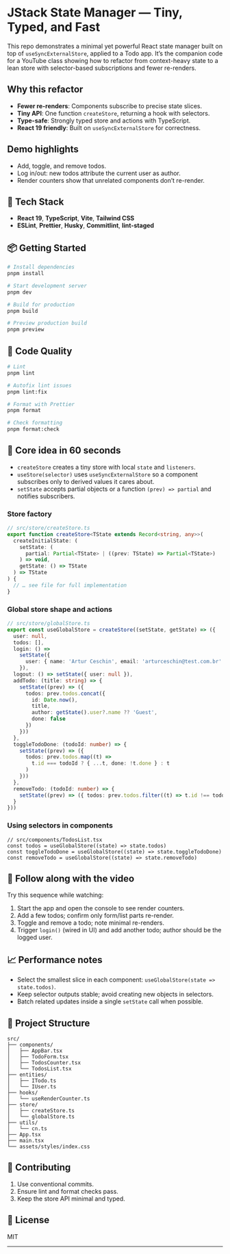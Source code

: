 # JStack State Manager — Tiny, Typed, and Fast

This repo demonstrates a minimal yet powerful React state manager built on top of `useSyncExternalStore`, applied to a Todo app. It’s the companion code for a YouTube class showing how to refactor from context-heavy state to a lean store with selector-based subscriptions and fewer re-renders.

## Why this refactor

- **Fewer re-renders**: Components subscribe to precise state slices.
- **Tiny API**: One function `createStore`, returning a hook with selectors.
- **Type-safe**: Strongly typed store and actions with TypeScript.
- **React 19 friendly**: Built on `useSyncExternalStore` for correctness.

## Demo highlights

- Add, toggle, and remove todos.
- Log in/out: new todos attribute the current user as author.
- Render counters show that unrelated components don’t re-render.

## 🚀 Tech Stack

- **React 19**, **TypeScript**, **Vite**, **Tailwind CSS**
- **ESLint**, **Prettier**, **Husky**, **Commitlint**, **lint-staged**

## 📦 Getting Started

```bash
# Install dependencies
pnpm install

# Start development server
pnpm dev

# Build for production
pnpm build

# Preview production build
pnpm preview
```

## 🧹 Code Quality

```bash
# Lint
pnpm lint

# Autofix lint issues
pnpm lint:fix

# Format with Prettier
pnpm format

# Check formatting
pnpm format:check
```

## 🧠 Core idea in 60 seconds

- `createStore` creates a tiny store with local `state` and `listeners`.
- `useStore(selector)` uses `useSyncExternalStore` so a component subscribes only to derived values it cares about.
- `setState` accepts partial objects or a function `(prev) => partial` and notifies subscribers.

### Store factory

```ts
// src/store/createStore.ts
export function createStore<TState extends Record<string, any>>(
  createInitialState: (
    setState: (
      partial: Partial<TState> | ((prev: TState) => Partial<TState>)
    ) => void,
    getState: () => TState
  ) => TState
) {
  // … see file for full implementation
}
```

### Global store shape and actions

```ts
// src/store/globalStore.ts
export const useGlobalStore = createStore((setState, getState) => ({
  user: null,
  todos: [],
  login: () =>
    setState({
      user: { name: 'Artur Ceschin', email: 'arturceschin@test.com.br' }
    }),
  logout: () => setState({ user: null }),
  addTodo: (title: string) => {
    setState((prev) => ({
      todos: prev.todos.concat({
        id: Date.now(),
        title,
        author: getState().user?.name ?? 'Guest',
        done: false
      })
    }))
  },
  toggleTodoDone: (todoId: number) => {
    setState((prev) => ({
      todos: prev.todos.map((t) =>
        t.id === todoId ? { ...t, done: !t.done } : t
      )
    }))
  },
  removeTodo: (todoId: number) => {
    setState((prev) => ({ todos: prev.todos.filter((t) => t.id !== todoId) }))
  }
}))
```

### Using selectors in components

```tsx
// src/components/TodosList.tsx
const todos = useGlobalStore((state) => state.todos)
const toggleTodoDone = useGlobalStore((state) => state.toggleTodoDone)
const removeTodo = useGlobalStore((state) => state.removeTodo)
```

## 🎥 Follow along with the video

Try this sequence while watching:

1. Start the app and open the console to see render counters.
2. Add a few todos; confirm only form/list parts re-render.
3. Toggle and remove a todo; note minimal re-renders.
4. Trigger `login()` (wired in UI) and add another todo; author should be the logged user.

## 📈 Performance notes

- Select the smallest slice in each component: `useGlobalStore(state => state.todos)`.
- Keep selector outputs stable; avoid creating new objects in selectors.
- Batch related updates inside a single `setState` call when possible.

## 🎨 Project Structure

```
src/
├── components/
│   ├── AppBar.tsx
│   ├── TodoForm.tsx
│   ├── TodosCounter.tsx
│   └── TodosList.tsx
├── entities/
│   ├── ITodo.ts
│   └── IUser.ts
├── hooks/
│   └── useRenderCounter.ts
├── store/
│   ├── createStore.ts
│   └── globalStore.ts
├── utils/
│   └── cn.ts
├── App.tsx
├── main.tsx
└── assets/styles/index.css
```

## 🤝 Contributing

1. Use conventional commits.
2. Ensure lint and format checks pass.
3. Keep the store API minimal and typed.

## 📄 License

MIT

---
